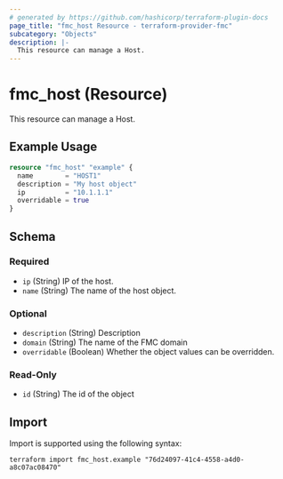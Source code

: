 ```yaml
---
# generated by https://github.com/hashicorp/terraform-plugin-docs
page_title: "fmc_host Resource - terraform-provider-fmc"
subcategory: "Objects"
description: |-
  This resource can manage a Host.
---
```


# fmc_host (Resource)

This resource can manage a Host.

## Example Usage

```terraform
resource "fmc_host" "example" {
  name        = "HOST1"
  description = "My host object"
  ip          = "10.1.1.1"
  overridable = true
}
```

<!-- schema generated by tfplugindocs -->
## Schema

### Required

- `ip` (String) IP of the host.
- `name` (String) The name of the host object.

### Optional

- `description` (String) Description
- `domain` (String) The name of the FMC domain
- `overridable` (Boolean) Whether the object values can be overridden.

### Read-Only

- `id` (String) The id of the object

## Import

Import is supported using the following syntax:

```shell
terraform import fmc_host.example "76d24097-41c4-4558-a4d0-a8c07ac08470"
```
